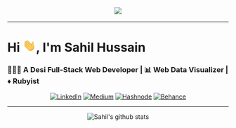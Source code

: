 <div align="center">
  <img src="https://github.com/thompsonemerson/thompsonemerson/raw/master/cover-thompson.png" height="200"/>
</div>

---

# Hi <img src="https://raw.githubusercontent.com/ABSphreak/ABSphreak/master/gifs/Hi.gif" width="30px">, I'm Sahil Hussain

### 👨🏻‍💻 A Desi Full-Stack Web Developer | 📊 Web Data Visualizer | ♦️ Rubyist

<div align="center">
<!-- 	<a href="https://github.com/sahilas"><img alt="GitHub" src="https://github.com/sahilas/sahilas/assets/30535666/23635d68-0334-436e-a5f4-13ec98e9769c" width="50"></a> -->
	<a href="https://www.linkedin.com/in/sahil-hussain/" rel="nofollow"><img alt="LinkedIn" src="https://cdn-icons-png.flaticon.com/512/2504/2504923.png" width="50"></a>
<!-- 	<a href="https://www.instagram.com/sahil.as.hussain/" rel="nofollow"><img alt="Instagram" src="https://github.com/sahilas/sahilas/assets/30535666/c8926383-afea-4d20-a6f8-057b7fb7b132" width="50"></a> -->
	<a href="https://medium.com/@sahilhussainas" rel="nofollow"><img alt="Medium" src="https://cdn-icons-png.flaticon.com/512/2504/2504925.png" width="50"></a>
	<a href="https://sahilhussain.hashnode.dev/" rel="nofollow"><img alt="Hashnode" src="https://cdn-icons-png.flaticon.com/512/2504/2504959.png" width="50"></a>
	<a href="https://www.behance.net/sahilhussain2" rel="nofollow"><img alt="Behance" src="https://cdn-icons-png.flaticon.com/512/2504/2504888.png" width="50"></a>
<!-- 	<a href="https://twitter.com/sahilhussainas" rel="nofollow"><img alt="Twitter" src="https://github.com/sahilas/sahilas/assets/30535666/5ca5b9a2-4e2c-4721-b396-3b780df57067" width="50"></a> -->
</div>

---

<div align="center">
  <img alt="Sahil's github stats" src="https://github-readme-stats.vercel.app/api?username=sahilas&amp;show_icons=true&amp;include_all_commits=true&amp;theme=material-palenight" style="max-width:100%;">
</div>
